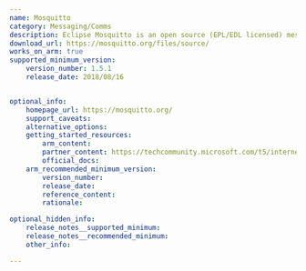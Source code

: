 ```yaml
---
name: Mosquitto
category: Messaging/Comms
description: Eclipse Mosquitto is an open source (EPL/EDL licensed) message broker that implements the MQTT protocol versions 5.0, 3.1.1 and 3.1.
download_url: https://mosquitto.org/files/source/
works_on_arm: true
supported_minimum_version:
    version_number: 1.5.1
    release_date: 2018/08/16


optional_info:
    homepage_url: https://mosquitto.org/
    support_caveats:
    alternative_options:
    getting_started_resources:
        arm_content:
        partner_content: https://techcommunity.microsoft.com/t5/internet-of-things-blog/bridge-building-mosquitto-mqtt-to-azure-iot-using-paho-mqtt-and/ba-p/2999643
        official_docs:
    arm_recommended_minimum_version:
        version_number:
        release_date:
        reference_content:
        rationale:

optional_hidden_info:
    release_notes__supported_minimum:
    release_notes__recommended_minimum:
    other_info:

---
```

